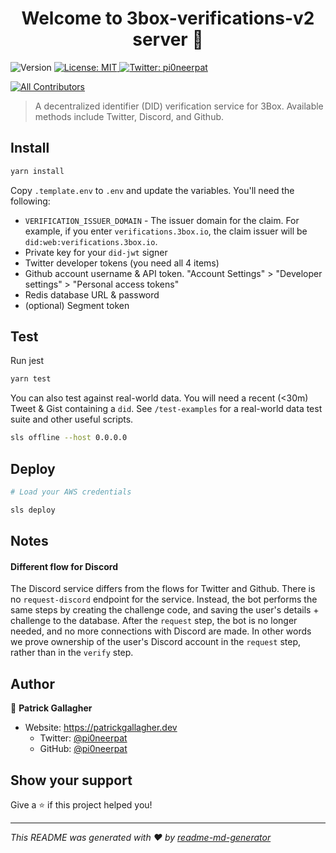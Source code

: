 <h1 align="center">Welcome to 3box-verifications-v2 server 👋</h1>
<p>
  <img alt="Version" src="https://img.shields.io/badge/version-0.0.1-blue.svg?cacheSeconds=2592000" />
  <a href="#" target="_blank">
    <img alt="License: MIT" src="https://img.shields.io/badge/License-MIT-yellow.svg" />
  </a>
  <a href="https://twitter.com/pi0neerpat" target="_blank">
    <img alt="Twitter: pi0neerpat" src="https://img.shields.io/twitter/follow/pi0neerpat.svg?style=social" />
  </a>
</p>

<!-- ALL-CONTRIBUTORS-BADGE:START - Do not remove or modify this section -->

[![All Contributors](https://img.shields.io/badge/all_contributors-1-orange.svg?style=flat-square)](#contributors-)

<!-- ALL-CONTRIBUTORS-BADGE:END -->

> A decentralized identifier (DID) verification service for 3Box. Available methods include Twitter, Discord, and Github.

## Install

```sh
yarn install
```

Copy `.template.env` to `.env` and update the variables. You'll need the following:

- `VERIFICATION_ISSUER_DOMAIN` - The issuer domain for the claim. For example, if you enter `verifications.3box.io`, the claim issuer will be `did:web:verifications.3box.io`.
- Private key for your `did-jwt` signer
- Twitter developer tokens (you need all 4 items)
- Github account username & API token. "Account Settings" > "Developer settings" > "Personal access tokens"
- Redis database URL & password
- (optional) Segment token

## Test

Run jest

```bash
yarn test
```

You can also test against real-world data. You will need a recent (<30m) Tweet & Gist containing a `did`. See `/test-examples` for a real-world data test suite and other useful scripts.

```bash
sls offline --host 0.0.0.0
```

## Deploy

```bash
# Load your AWS credentials

sls deploy
```

## Notes

#### Different flow for Discord

The Discord service differs from the flows for Twitter and Github. There is no `request-discord` endpoint for the service. Instead, the bot performs the same steps by creating the challenge code, and saving the user's details + challenge to the database. After the `request` step, the bot is no longer needed, and no more connections with Discord are made. In other words we prove ownership of the user's Discord account in the `request` step, rather than in the `verify` step.

## Author

👤 **Patrick Gallagher**

- Website: https://patrickgallagher.dev
  - Twitter: [@pi0neerpat](https://twitter.com/pi0neerpat)
  - GitHub: [@pi0neerpat](https://github.com/pi0neerpat)

## Show your support

Give a ⭐️ if this project helped you!

---

_This README was generated with ❤️ by [readme-md-generator](https://github.com/kefranabg/readme-md-generator)_
